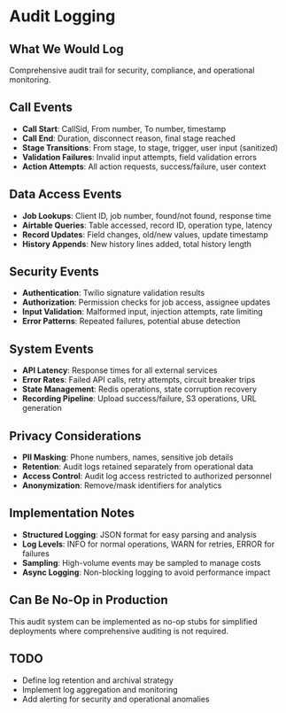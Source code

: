 # Audit Logging

## What We Would Log
Comprehensive audit trail for security, compliance, and operational monitoring.

## Call Events
- **Call Start**: CallSid, From number, To number, timestamp
- **Call End**: Duration, disconnect reason, final stage reached
- **Stage Transitions**: From stage, to stage, trigger, user input (sanitized)
- **Validation Failures**: Invalid input attempts, field validation errors
- **Action Attempts**: All action requests, success/failure, user context

## Data Access Events
- **Job Lookups**: Client ID, job number, found/not found, response time
- **Airtable Queries**: Table accessed, record ID, operation type, latency
- **Record Updates**: Field changes, old/new values, update timestamp
- **History Appends**: New history lines added, total history length

## Security Events
- **Authentication**: Twilio signature validation results
- **Authorization**: Permission checks for job access, assignee updates
- **Input Validation**: Malformed input, injection attempts, rate limiting
- **Error Patterns**: Repeated failures, potential abuse detection

## System Events
- **API Latency**: Response times for all external services
- **Error Rates**: Failed API calls, retry attempts, circuit breaker trips
- **State Management**: Redis operations, state corruption recovery
- **Recording Pipeline**: Upload success/failure, S3 operations, URL generation

## Privacy Considerations
- **PII Masking**: Phone numbers, names, sensitive job details
- **Retention**: Audit logs retained separately from operational data
- **Access Control**: Audit log access restricted to authorized personnel
- **Anonymization**: Remove/mask identifiers for analytics

## Implementation Notes
- **Structured Logging**: JSON format for easy parsing and analysis
- **Log Levels**: INFO for normal operations, WARN for retries, ERROR for failures
- **Sampling**: High-volume events may be sampled to manage costs
- **Async Logging**: Non-blocking logging to avoid performance impact

## Can Be No-Op in Production
This audit system can be implemented as no-op stubs for simplified deployments where comprehensive auditing is not required.

## TODO
- Define log retention and archival strategy
- Implement log aggregation and monitoring
- Add alerting for security and operational anomalies
